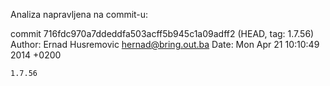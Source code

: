 Analiza napravljena na commit-u:

commit 716fdc970a7ddeddfa503acff5b945c1a09adff2 (HEAD, tag: 1.7.56)
Author: Ernad Husremovic <hernad@bring.out.ba>
Date:   Mon Apr 21 10:10:49 2014 +0200

    1.7.56
